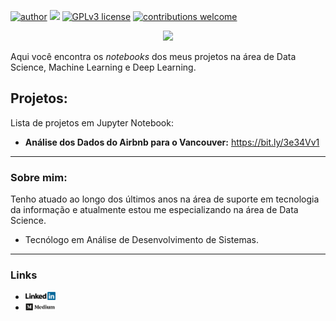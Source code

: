[![author](https://img.shields.io/badge/author-daniellsaulo-red.svg)](https://www.linkedin.com/in/daniellsaulo) [![](https://img.shields.io/badge/python-3.7+-blue.svg)](https://www.python.org/downloads/release/python-365/) [![GPLv3 license](https://img.shields.io/badge/License-GPLv3-blue.svg)](http://perso.crans.org/besson/LICENSE.html) [![contributions welcome](https://img.shields.io/badge/contributions-welcome-brightgreen.svg?style=flat)](https://github.com/daniellsaulo/data_science/issues)

<p align="center">
  <img src="/img/github_cover.png" >
</p>

Aqui você encontra os *notebooks* dos meus projetos na área de Data Science, Machine Learning e Deep Learning.

## Projetos:
Lista de projetos em Jupyter Notebook:

* **Análise dos Dados do Airbnb para o Vancouver:** https://bit.ly/3e34Vv1

---

### Sobre mim:

Tenho atuado ao longo dos últimos anos na área de suporte em tecnologia da informação e atualmente estou me especializando na área de Data Science.

* Tecnólogo em Análise de Desenvolvimento de Sistemas.

---

### Links

* <a href="https://linkedin.com/in/daniellsaulo/">
    <img src="/img/linkedin.png" width="10%" ></a>
* <a href="https://medium.com/@daniellsaulo">
    <img src="/img/medium.png" width="10%" ></a>



